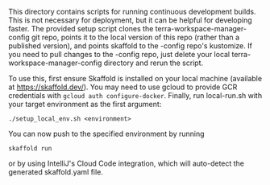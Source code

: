 This directory contains scripts for running continuous development builds. This is not necessary for deployment, but it can be helpful for developing faster.
The provided setup script clones the terra-workspace-manager-config git repo, points it to the local version of this repo (rather than a published version), and points skaffold to the -config repo's kustomize.
If you need to pull changes to the -config repo, just delete your local terra-workspace-manager-config directory and rerun the script.

To use this, first ensure Skaffold is installed on your local machine (available at https://skaffold.dev/). You may need to use gcloud to provide GCR credentials with `gcloud auth configure-docker`. Finally, run local-run.sh with your target environment as the first argument:

```
./setup_local_env.sh <environment>
```

You can now push to the specified environment by running

```
skaffold run
```
or by using IntelliJ's Cloud Code integration, which will auto-detect the generated skaffold.yaml file.
